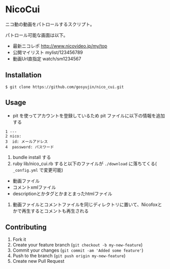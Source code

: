 # NicoCui

ニコ動の動画をパトロールするスクリプト。

パトロール可能な画面は以下。

- 最新ニコレポ http://www.nicovideo.jp/my/top
- 公開マイリスト mylist/123456789
- 動画Url直指定 watch/sm1234567

## Installation

```
$ git clone https://github.com/gosyujin/nico_cui.git
```

## Usage

- pit を使ってアカウントを登録しているため pit ファイルに以下の情報を追加する

```
1 ---
2 nico:
3  id: メールアドレス
4  password: パスワード
```

1. bundle install する
1. ruby lib/nico_cui.rb すると以下のファイルが `./download` に落ちてくる( `_config.yml` で変更可能)
  - 動画ファイル
  - コメントxmlファイル
  - descriptionとかタグとかまとまったhtmlファイル
1. 動画ファイルとコメントファイルを同じディレクトリに置いて、Nicofoxとかで再生するとコメントも再生される

## Contributing

1. Fork it
2. Create your feature branch (`git checkout -b my-new-feature`)
3. Commit your changes (`git commit -am 'Added some feature'`)
4. Push to the branch (`git push origin my-new-feature`)
5. Create new Pull Request
